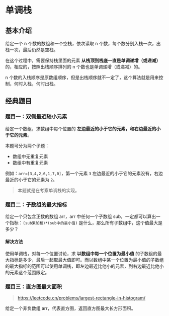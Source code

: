 # 单调栈

## 基本介绍

给定一个 n 个数的数组和一个空栈，依次读取 n 个数，每个数分别入栈一次，出栈一次，最后仍然是空栈。

在这个过程中，需要保持栈里面的元素 **从栈顶到栈底一直是单调递增（或递减）** 的，相应的，按照出栈顺序排列的 n 个数也是单调递增（或递减）的。

n 个数的入栈顺序是原数组顺序，但是出栈顺序就不一定了，这个算法就是用来控制，何时入栈，何时出栈。

## 经典题目

### 题目一：双侧最近较小元素

给定一个数组，求数组中每个位置的 **左边最近的小于它的元素，和右边最近的小于它的元素**。

本题可分为两个子题：

- 数组中无重复元素
- 数组中有重复元素

例如：`arr=[3,4,2,6,1,7,0]`，第一个元素 `3` 左边最近的小于它的元素没有，右边最近的小于它的元素为 `2`。

> 本题就是在考察单调栈的实现。

### 题目二：子数组的最大指标

给定一个只包含正数的数组 arr，arr 中任何一个子数组 sub，一定都可以算出一个指标：`(sub累加和)*(sub中的最小值)` 是什么，那么所有子数组中，这个值最大是多少？

#### 解决方法

使用单调栈，对每一个位置讨论，求 **以数组中每一个位置为最小值** 的子数组的最大指标是多少，最后一起取最大值即可。而以数组中某一个位置为最小值的子数组的最大指标的范围可以使用单调栈，即左边最近比他小的元素，到右边最近比他小的元素这个范围限定。

### 题目三：直方图最大面积

> https://leetcode.cn/problems/largest-rectangle-in-histogram/

给定一个非负数组 arr，代表直方图，返回直方图最大长方形面积。

